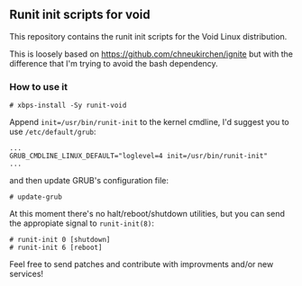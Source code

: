 ## Runit init scripts for void

This repository contains the runit init scripts for the Void Linux distribution.

This is loosely based on https://github.com/chneukirchen/ignite but with the
difference that I'm trying to avoid the bash dependency.

### How to use it

    # xbps-install -Sy runit-void
    
Append `init=/usr/bin/runit-init` to the kernel cmdline, I'd suggest you to use `/etc/default/grub`:

    ...
    GRUB_CMDLINE_LINUX_DEFAULT="loglevel=4 init=/usr/bin/runit-init"
    ...
    
and then update GRUB's configuration file:

    # update-grub

At this moment there's no halt/reboot/shutdown utilities, but you can send the appropiate signal to `runit-init(8)`:

    # runit-init 0 [shutdown]
    # runit-init 6 [reboot]
    
Feel free to send patches and contribute with improvments and/or new services!
